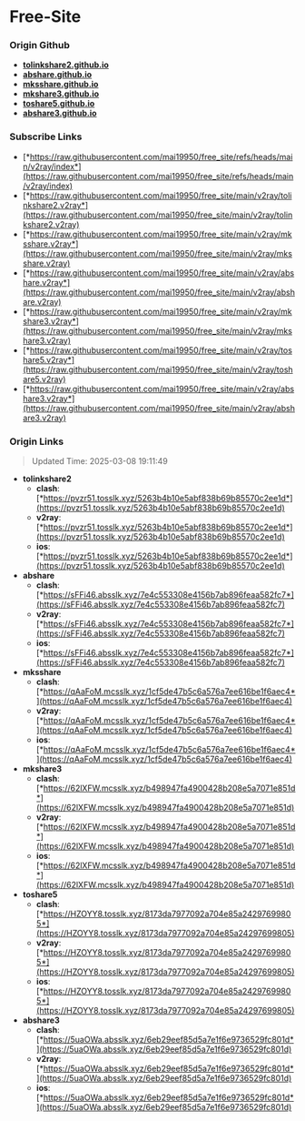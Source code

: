 # Free-Site

### Origin Github

- [**tolinkshare2.github.io**](https://github.com/tolinkshare2/tolinkshare2.github.io)
- [**abshare.github.io**](https://github.com/abshare/abshare.github.io)
- [**mksshare.github.io**](https://github.com/mksshare/mksshare.github.io)
- [**mkshare3.github.io**](https://github.com/mkshare3/mkshare3.github.io)
- [**toshare5.github.io**](https://github.com/toshare5/toshare5.github.io)
- [**abshare3.github.io**](https://github.com/abshare3/abshare3.github.io)

### Subscribe Links

- [*https://raw.githubusercontent.com/mai19950/free_site/refs/heads/main/v2ray/index*](https://raw.githubusercontent.com/mai19950/free_site/refs/heads/main/v2ray/index)
- [*https://raw.githubusercontent.com/mai19950/free_site/main/v2ray/tolinkshare2.v2ray*](https://raw.githubusercontent.com/mai19950/free_site/main/v2ray/tolinkshare2.v2ray)
- [*https://raw.githubusercontent.com/mai19950/free_site/main/v2ray/mksshare.v2ray*](https://raw.githubusercontent.com/mai19950/free_site/main/v2ray/mksshare.v2ray)
- [*https://raw.githubusercontent.com/mai19950/free_site/main/v2ray/abshare.v2ray*](https://raw.githubusercontent.com/mai19950/free_site/main/v2ray/abshare.v2ray)
- [*https://raw.githubusercontent.com/mai19950/free_site/main/v2ray/mkshare3.v2ray*](https://raw.githubusercontent.com/mai19950/free_site/main/v2ray/mkshare3.v2ray)
- [*https://raw.githubusercontent.com/mai19950/free_site/main/v2ray/toshare5.v2ray*](https://raw.githubusercontent.com/mai19950/free_site/main/v2ray/toshare5.v2ray)
- [*https://raw.githubusercontent.com/mai19950/free_site/main/v2ray/abshare3.v2ray*](https://raw.githubusercontent.com/mai19950/free_site/main/v2ray/abshare3.v2ray)

### Origin Links

> Updated Time: 2025-03-08 19:11:49

- **tolinkshare2**
  - **clash**: [*https://pvzr51.tosslk.xyz/5263b4b10e5abf838b69b85570c2ee1d*](https://pvzr51.tosslk.xyz/5263b4b10e5abf838b69b85570c2ee1d)
  - **v2ray**: [*https://pvzr51.tosslk.xyz/5263b4b10e5abf838b69b85570c2ee1d*](https://pvzr51.tosslk.xyz/5263b4b10e5abf838b69b85570c2ee1d)
  - **ios**: [*https://pvzr51.tosslk.xyz/5263b4b10e5abf838b69b85570c2ee1d*](https://pvzr51.tosslk.xyz/5263b4b10e5abf838b69b85570c2ee1d)
- **abshare**
  - **clash**: [*https://sFFi46.absslk.xyz/7e4c553308e4156b7ab896feaa582fc7*](https://sFFi46.absslk.xyz/7e4c553308e4156b7ab896feaa582fc7)
  - **v2ray**: [*https://sFFi46.absslk.xyz/7e4c553308e4156b7ab896feaa582fc7*](https://sFFi46.absslk.xyz/7e4c553308e4156b7ab896feaa582fc7)
  - **ios**: [*https://sFFi46.absslk.xyz/7e4c553308e4156b7ab896feaa582fc7*](https://sFFi46.absslk.xyz/7e4c553308e4156b7ab896feaa582fc7)
- **mksshare**
  - **clash**: [*https://qAaFoM.mcsslk.xyz/1cf5de47b5c6a576a7ee616be1f6aec4*](https://qAaFoM.mcsslk.xyz/1cf5de47b5c6a576a7ee616be1f6aec4)
  - **v2ray**: [*https://qAaFoM.mcsslk.xyz/1cf5de47b5c6a576a7ee616be1f6aec4*](https://qAaFoM.mcsslk.xyz/1cf5de47b5c6a576a7ee616be1f6aec4)
  - **ios**: [*https://qAaFoM.mcsslk.xyz/1cf5de47b5c6a576a7ee616be1f6aec4*](https://qAaFoM.mcsslk.xyz/1cf5de47b5c6a576a7ee616be1f6aec4)
- **mkshare3**
  - **clash**: [*https://62lXFW.mcsslk.xyz/b498947fa4900428b208e5a7071e851d*](https://62lXFW.mcsslk.xyz/b498947fa4900428b208e5a7071e851d)
  - **v2ray**: [*https://62lXFW.mcsslk.xyz/b498947fa4900428b208e5a7071e851d*](https://62lXFW.mcsslk.xyz/b498947fa4900428b208e5a7071e851d)
  - **ios**: [*https://62lXFW.mcsslk.xyz/b498947fa4900428b208e5a7071e851d*](https://62lXFW.mcsslk.xyz/b498947fa4900428b208e5a7071e851d)
- **toshare5**
  - **clash**: [*https://HZOYY8.tosslk.xyz/8173da7977092a704e85a24297699805*](https://HZOYY8.tosslk.xyz/8173da7977092a704e85a24297699805)
  - **v2ray**: [*https://HZOYY8.tosslk.xyz/8173da7977092a704e85a24297699805*](https://HZOYY8.tosslk.xyz/8173da7977092a704e85a24297699805)
  - **ios**: [*https://HZOYY8.tosslk.xyz/8173da7977092a704e85a24297699805*](https://HZOYY8.tosslk.xyz/8173da7977092a704e85a24297699805)
- **abshare3**
  - **clash**: [*https://5uaOWa.absslk.xyz/6eb29eef85d5a7e1f6e9736529fc801d*](https://5uaOWa.absslk.xyz/6eb29eef85d5a7e1f6e9736529fc801d)
  - **v2ray**: [*https://5uaOWa.absslk.xyz/6eb29eef85d5a7e1f6e9736529fc801d*](https://5uaOWa.absslk.xyz/6eb29eef85d5a7e1f6e9736529fc801d)
  - **ios**: [*https://5uaOWa.absslk.xyz/6eb29eef85d5a7e1f6e9736529fc801d*](https://5uaOWa.absslk.xyz/6eb29eef85d5a7e1f6e9736529fc801d)
